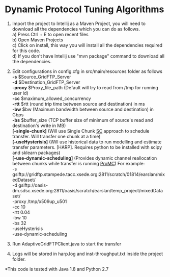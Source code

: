 
# Dynamic Protocol Tuning Algorithms
1. Import the project to Intellij as a Maven Project, you will need to download all the dependencies which you can do as follows.  
     a) Press Ctrl + E to open recent files  
     b) Open Maven Projects  
     c) Click on install, this way you will install all the dependencies required for this code.  
     d) If you don't have Intellij use "mvn package" command to download all the dependencies.  
  
2. Edit configurations in config.cfg in src/main/resources folder as follows
  **-s** $Source_GridFTP_Server  
  **-d** $Destination_GridFTP_Server  
  **-proxy** $Proxy_file_path (Default will try to read from /tmp for running user id)  
  **-cc** $maximum_allowed_concurrency  
  **-rtt** $rtt (round trip time between source and destination) in ms  
  **-bw** $bw (Maximum bandwidth between source and destination) in Gbps  
  **-bs** $buffer_size (TCP buffer size of minimum of source's read and destination's write in MB)  
  **[-single-chunk]** (Will use Single Chunk [SC](http://dl.acm.org/citation.cfm?id=2529904) approach to schedule transfer. Will transfer one chunk at a time)  
  **[-useHysterisis]** (Will use historical data to run modelling and estimate transfer parameters. [HARP]. Requires python to be installed with scipy and sklearn packages)  
  **[-use-dynamic-scheduling]** (Provides dynamic channel reallocation between chunks while transfer is running [ProMC](http://dl.acm.org/citation.cfm?id=2529904))
  For example:  
  -s gsiftp://gridftp.stampede.tacc.xsede.org:2811/scratch/01814/earslan/mixedDataset/  
  -d gsiftp://oasis-dm.sdsc.xsede.org:2811/oasis/scratch/earslan/temp_project/mixedDataset/  
  -proxy /tmp/x509up_u501  
  -cc 10  
  -rtt 0.04  
  -bw 10  
  -bs 32  
  -useHysterisis  
  -use-dynamic-scheduling

3. Run AdaptiveGridFTPClient.java to start the transfer 
4. Logs will be stored in harp.log and inst-throughput.txt inside the project folder.  
  
*This code is tested with Java 1.8 and Python 2.7  
